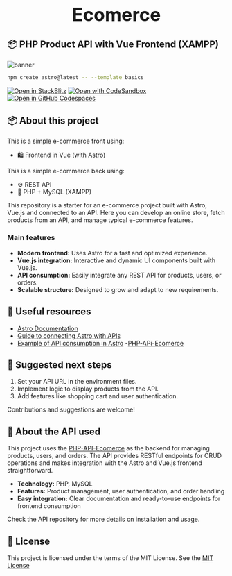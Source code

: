 <div align="center">
    <h1 style="font-size: 3em; font-weight: bold; margin: 20px 0;">Ecomerce</h1>
</div>

## 📦 PHP Product API with Vue Frontend (XAMPP)
![banner](https://raw.githubusercontent.com/MakeWebMX/MakeWebPrincipal/refs/heads/main/public/MakeWeb%20-%20Hero.webp)



```sh
npm create astro@latest -- --template basics
```

[![Open in StackBlitz](https://developer.stackblitz.com/img/open_in_stackblitz.svg)](https://stackblitz.com/github/withastro/astro/tree/latest/examples/basics)
[![Open with CodeSandbox](https://assets.codesandbox.io/github/button-edit-lime.svg)](https://codesandbox.io/p/sandbox/github/withastro/astro/tree/latest/examples/basics)
[![Open in GitHub Codespaces](https://github.com/codespaces/badge.svg)](https://codespaces.new/withastro/astro?devcontainer_path=.devcontainer/basics/devcontainer.json)


## 📦 About this project
This is a simple e-commerce front using:
- 🛍️ Frontend in Vue (with Astro)

This is a simple e-commerce back using:
- ⚙️ REST API
- 🐘 PHP + MySQL (XAMPP)

This repository is a starter for an e-commerce project built with Astro, Vue.js and connected to an API. Here you can develop an online store, fetch products from an API, and manage typical e-commerce features.

### Main features

- **Modern frontend:** Uses Astro for a fast and optimized experience.
- **Vue.js integration:** Interactive and dynamic UI components built with Vue.js.
- **API consumption:** Easily integrate any REST API for products, users, or orders.
- **Scalable structure:** Designed to grow and adapt to new requirements.

## 🔗 Useful resources

- [Astro Documentation](https://docs.astro.build)
- [Guide to connecting Astro with APIs](https://docs.astro.build/en/guides/integrations-guide/)
- [Example of API consumption in Astro](https://docs.astro.build/en/guides/data-fetching/)
-[PHP-APi-Ecomerce](https://github.com/ninhoProgrammer/php-api-ecommerce)

## 🚩 Suggested next steps

1. Set your API URL in the environment files.
2. Implement logic to display products from the API.
3. Add features like shopping cart and user authentication.

Contributions and suggestions are welcome!

## 🛒 About the API used

This project uses the [PHP-API-Ecomerce](https://github.com/ninhoProgrammer/php-api-ecommerce) as the backend for managing products, users, and orders. The API provides RESTful endpoints for CRUD operations and makes integration with the Astro and Vue.js frontend straightforward.

- **Technology:** PHP, MySQL
- **Features:** Product management, user authentication, and order handling
- **Easy integration:** Clear documentation and ready-to-use endpoints for frontend consumption

Check the API repository for more details on installation and usage.

## 📝 License

This project is licensed under the terms of the MIT License. See the [MIT License](LICENSE)